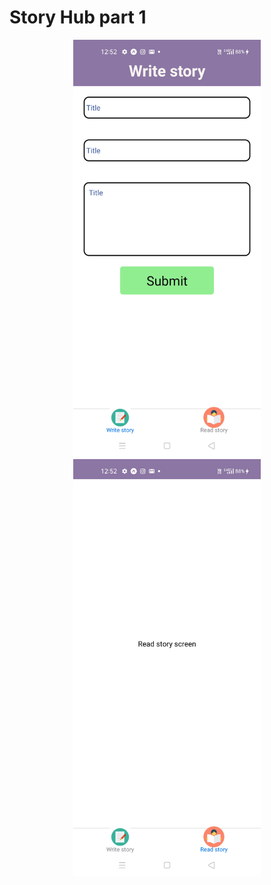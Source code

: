 # Story Hub part 1

<p align="center">
  <img src="https://github.com/Arabhya07092007/Story-hub-1/blob/main/WhatsApp%20Image%202021-07-05%20at%2012.56.27%20PM.jpeg?raw=true" width="300" title="hover text">
  <img src="https://github.com/Arabhya07092007/Story-hub-1/blob/main/WhatsApp%20Image%202021-07-05%20at%2012.56.27%20PM%20(1).jpeg?raw=true" width="300" title="hover text">
</p>

